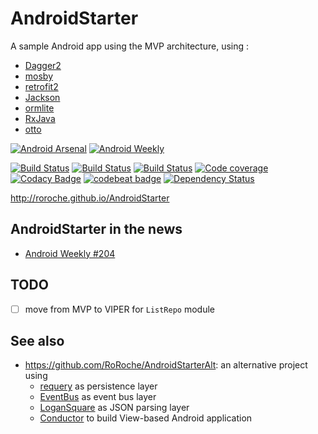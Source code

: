 # AndroidStarter

A sample Android app using the MVP architecture, using :
- [Dagger2](https://google.github.io/dagger/)
- [mosby](http://hannesdorfmann.com/mosby/)
- [retrofit2](https://square.github.io/retrofit/)
- [Jackson](https://github.com/FasterXML/jackson)
- [ormlite](http://ormlite.com/)
- [RxJava](https://github.com/ReactiveX/RxJava)
- [otto](http://square.github.io/otto/)

[![Android Arsenal](https://img.shields.io/badge/Android%20Arsenal-AndroidStarter-brightgreen.svg?style=flat)](https://android-arsenal.com/details/3/4936)
[![Android Weekly](https://img.shields.io/badge/Android%20Weekly-%23204-green.svg)](http://androidweekly.net/issues/issue-204)

[![Build Status](https://travis-ci.org/RoRoche/AndroidStarter.svg?branch=master)](https://travis-ci.org/RoRoche/AndroidStarter)
[![Build Status](https://circleci.com/gh/RoRoche/AndroidStarter.svg?style=shield&circle-token=e1392aa8f9f0e28e84fcbe56e7799aa0dad35142)](https://circleci.com/gh/RoRoche/AndroidStarter)
[![Build Status](https://www.bitrise.io/app/4bb734986df5e64f.svg?token=Qhm_4tcy5Zg8fO6YbsKGHQ&branch=master)](https://www.bitrise.io/app/4bb734986df5e64f)
[![Code coverage](https://codecov.io/github/RoRoche/AndroidStarter/coverage.svg?branch=master)](https://codecov.io/gh/RoRoche/AndroidStarter)
[![Codacy Badge](https://api.codacy.com/project/badge/Grade/a21bb4740cba4ce1b166d3a7c3578c0e)](https://www.codacy.com/app/romain-rochegude_2/AndroidStarter?utm_source=github.com&amp;utm_medium=referral&amp;utm_content=RoRoche/AndroidStarter&amp;utm_campaign=Badge_Grade)
[![codebeat badge](https://codebeat.co/badges/4fc1ec4a-e342-489d-a8a8-d0dce90d36e2)](https://codebeat.co/projects/github-com-roroche-androidstarter)
[![Dependency Status](https://www.versioneye.com/user/projects/5818f46e89f0a91dbb44ae9d/badge.svg?style=flat-square)](https://www.versioneye.com/user/projects/5818f46e89f0a91dbb44ae9d)

<http://roroche.github.io/AndroidStarter>

## AndroidStarter in the news

* [Android Weekly #204](http://androidweekly.net/issues/issue-204)

## TODO

- [ ] move from MVP to VIPER for `ListRepo` module

## See also

* <https://github.com/RoRoche/AndroidStarterAlt>: an alternative project using 
  * [requery](https://github.com/requery/requery/) as persistence layer
  * [EventBus](https://github.com/greenrobot/EventBus) as event bus layer
  * [LoganSquare](https://github.com/bluelinelabs/LoganSquare) as JSON parsing layer
  * [Conductor](https://github.com/bluelinelabs/Conductor) to build View-based Android application
